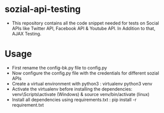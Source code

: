# sozial-api-testing
* This repository contains all the code snippet needed for tests on Social APIs like Twitter API, Facebook API &amp; Youtube API. In Addition to that, AJAX Testing.

# Usage
* First rename the config-bk.py file to config.py
* Now configure the config.py file with the credentials for different sozial APIs
* Create a virtual environment with python3 : virtualenv python3 venv
* Activate the virtualenv before installing the dependencies: venv\Scripts\activate (Windows) & source venv/bin/activate (linux)
* Install all dependencies using requirements.txt : pip install -r requirement.txt
